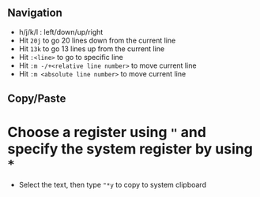 ## Navigation

- h/j/k/l : left/down/up/right
- Hit `20j` to go 20 lines down from the current line
- Hit `13k` to go 13 lines up from the current line
- Hit `:<line>` to go to specific line
- Hit `:m -/+<relative line number>` to move current line
- Hit `:m <absolute line number>` to move current line

## Copy/Paste

# Choose a register using `"` and specify the system register by using `*`
- Select the text, then type `"*y` to copy to system clipboard
